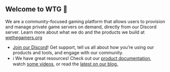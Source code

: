 ## Welcome to WTG 👋

We are a community-focused gaming platform that allows users to provision and manage private game servers on demand, directly from our Discord server.
Learn more about what we do and the products we build at [wethegamers.org](https://wethegamers.org)

- [Join our Discord](https://discord.gg/wtg)! Get support, tell us all about how you’re using our products and tools, and engage with our community.
- ℹ️  We have great resources! Check out our [product documentation](https://wwtgg.org/docs), watch [some videos](https://www.youtube.com/@wtgg-tv), or read the [latest on our blog.](https://eu.wtgg.org)
